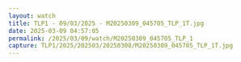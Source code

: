 ```yaml
---
layout: watch
title: TLP1 - 09/03/2025 - M20250309_045705_TLP_1T.jpg
date: 2025-03-09 04:57:05
permalink: /2025/03/09/watch/M20250309_045705_TLP_1
capture: TLP1/2025/202503/20250308/M20250309_045705_TLP_1T.jpg
---
```

